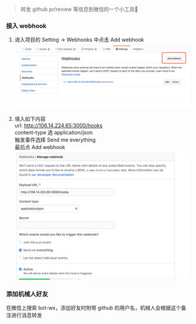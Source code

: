 > 转发 github pr/review 等信息到微信的一个小工具🔧

### 接入 webhook
1. 进入项目的 Setting -> Webhooks 中点击 Add webhook
![](img/step1.png)

2. 填入如下内容  
url: http://106.14.224.65:3000/hooks  
content-type 选 application/json  
触发事件选择 Send me everything  
最后点 Add webhook
![](img/step2.png)


### 添加机械人好友
在微信上搜索 bot-wx，添加好友时附带 github 的用户名，机械人会根据这个备注进行消息转发